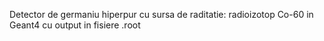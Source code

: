 Detector de germaniu hiperpur cu sursa de raditatie: radioizotop  Co-60 in Geant4 cu output in fisiere .root
